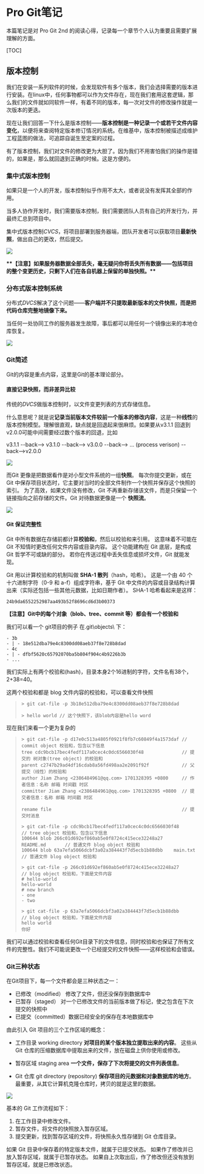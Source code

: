 # Pro Git笔记

本篇笔记是对 Pro Git 2nd 的阅读心得，记录每一个章节个人认为重要且需要扩展理解的方面。

[TOC]



## 版本控制

我们在安装一系列软件的时候，会发现软件有多个版本，我们会选择需要的版本进行安装。在linux中，任何事物都可以作为文件存在，现在我们套用这套逻辑，那么我们的文件就如同软件一样，有着不同的版本，每一次对文件的修改操作就是一次版本的更迭。

现在让我们回答一下什么是版本控制——**版本控制是一种记录一个或若干文件内容变化**，以便将来查阅特定版本修订情况的系统。在维基中，版本控制被描述成维护工程蓝图的做法，可追踪自诞生至定案的过程。

有了版本控制，我们对文件的修改更为大胆了。因为我们不用害怕我们的操作是错的，如果是，那么就回退到正确的时候。这是方便的。

### 集中式版本控制

如果只是一个人的开发，版本控制似乎作用不太大，或者说没有发挥其全部的作用。

当多人协作开发时，我们需要版本控制，我们需要团队人员有自己的开发行为，并最终汇总到项目中。

集中式版本控制*CVCS*，将项目部署到服务器端，团队开发者可以获取项目**最新快照**，做出自己的更改，然后提交。 

![](image/CVCS.png)

**\*\*【注意】如果服务器数据全部丢失，毫无疑问你将丢失所有数据——包括项目的整个变更历史，只剩下人们在各自机器上保留的单独快照。\*\***



### 分布式版本控制系统

分布式*DVCS*解决了这个问题——**客户端并不只提取最新版本的文件快照，而是把代码仓库完整地镜像下来。**

当任何一处协同工作的服务器发生故障，事后都可以用任何一个镜像出来的本地仓库恢复。

![](image/DVCS.png)

### Git简述

Git的内容是重点内容，这里是Git的基本理论部分。

#### 直接记录快照，而非差异比较

传统的*DVCS*做版本控制时，以文件变更列表的方式存储信息。

什么意思呢？就是说**记录当前版本文件较前一个版本的修改内容**，这是一种**线性**的版本控制模型。理解很直观，缺点就是回退起来很麻烦。如果要从v3.1.1 回退到 v2.0.0可能中间需要经过数个版本的回退，比如

v3.1.1 --back--> v3.1.0 --back--> v3.0.0 --back--> ... (process verison) --back-->v2.0.0

![](image/DVCS-update.png)

而Git 更像是把数据看作是对小型文件系统的一组**快照**。 每次你提交更新，或在 Git 中保存项目状态时，它主要对当时的全部文件制作一个快照并保存这个快照的索引。 为了高效，如果文件没有修改，Git 不再重新存储该文件，而是只保留一个链接指向之前存储的文件。Git 对待数据更像是一个 **快照流**。

![](image/Git-update.png)

#### Git 保证完整性

Git 中所有数据在存储前都计算**校验和**，然后以校验和来引用。 这意味着不可能在 Git 不知情时更改任何文件内容或目录内容。 这个功能建构在 Git 底层，是构成 Git 哲学不可或缺的部分。 若你在传送过程中丢失信息或损坏文件，Git 就能发现。

Git 用以计算校验和的机制叫做 **SHA-1 散列**（hash，哈希）。 这是一个由 40 个十六进制字符（0-9 和 a-f）组成字符串，基于 Git 中文件的内容或目录结构计算出来（实际还包括一些其他元数据，比如日期作者）。 SHA-1 哈希看起来是这样：

```
24b9da6552252987aa493b52f8696cd6d3b00373
```

**【注意】Git中的每个对象（blob、tree、commit 等）都会有一个校验和**



我们可以看一个 git项目的例子 在.git\objects\ 下：

```
- 3b
- | - 18e512dba79e4c8300dd08aeb37f8e728b8dad
- 4c
- | - dfbf5620c65792070ba5b804f904c4b9226b3b
- ...
```

我们实际上有两个校验和(hash)，目录本身2个16进制的字符，文件名有38个，2+38=40。

这两个校验和都是 blog 文件内容的校验和，可以查看文件快照

> ```
> > git cat-file -p 3b18e512dba79e4c8300dd08aeb37f8e728b8dad
> 
> > hello world // 这个快照下，该blob内容是hello word
> ```



现在我们来看一个更为复杂的

> ```
> > git cat-file -p d17e0c513a4805f0921f8fb7c60849f4a1573daf // commit object 校验和，包含以下信息
> tree cdc9bcb17bec4fedf117a0cec4c0dc6566030f48              // 提交的 树对象(tree object) 的校验和
> parent c2747b29ad4df16cdab8a56fd498aa2e2091f92f            // 父提交（线性）的校验和
> author Jiam Zhang <2386484961@qq.com> 1701328395 +0800     // 作者信息：名称 邮箱 时间戳 时区
> committer Jiam Zhang <2386484961@qq.com> 1701328395 +0800  // 提交者信息：名称 邮箱 时间戳 时区
> 
> rename file                                                // 提交时消息
> 
> > git cat-file -p cdc9bcb17bec4fedf117a0cec4c0dc6566030f48              // tree object 校验和，包含以下信息
> 100644 blob 266c01d692ef860ab5e0f8724c415ece32248a27    README.md       // 普通文件 blog object 校验和
> 100644 blob 63a7efa5066dcbf3a02a384443f7d5ecb1b88dbb    main.txt        // 普通文件 blog object 校验和
> 
> > git cat-file -p 266c01d692ef860ab5e0f8724c415ece32248a27      // blog object 校验和，下面是文件内容
> # hello-world
> hello-world
> # new branch
> - one
> - two
> 
> > git cat-file -p 63a7efa5066dcbf3a02a384443f7d5ecb1b88dbb      // blog object 校验和，下面是文件内容
> hello world
> 你好
> ```

我们可以通过校验和查看任何Git目录下的文件信息，同时校验和也保证了所有文件的完整性。我们不可能说更改一个已经提交的文件快照——这样校验和会错误。



### Git三种状态

在Git项目下，每一个文件都会是三种状态之一：

- 已修改（modified）    修改了文件，但还没保存到数据库中
- 已暂存（staged）        对一个已修改文件的当前版本做了标记，使之包含在下次提交的快照中
- 已提交（committed）数据已经安全的保存在本地数据库中



由此引入 Git 项目的三个工作区域的概念：

- 工作目录 working directory **对项目的某个版本独立提取出来的内容**。 这些从 Git 仓库的压缩数据库中提取出来的文件，放在磁盘上供你使用或修改。

- 暂存区域 staging area **一个文件，保存了下次将提交的文件列表信息**。

- Git 仓库   git directory (repository)  **保存项目的元数据和对象数据库的地方**。最重要，从其它计算机克隆仓库时，拷贝的就是这里的数据。

![](image/git-status-areas.png)

基本的 Git 工作流程如下：

1. 在工作目录中修改文件。
2. 暂存文件，将文件的快照放入暂存区域。
3. 提交更新，找到暂存区域的文件，将快照永久性存储到 Git 仓库目录。

如果 Git 目录中保存着的特定版本文件，就属于已提交状态。 如果作了修改并已放入暂存区域，就属于已暂存状态。 如果自上次取出后，作了修改但还没有放到暂存区域，就是已修改状态。























